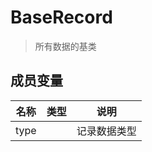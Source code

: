<show-structure depth="2"/>

# BaseRecord

> 所有数据的基类

## 成员变量
| 名称   | 类型    | 说明  |
|------|-------|-----|
| type | [](RecordType.md) | 记录数据类型 |
